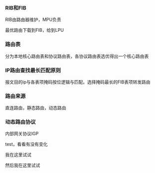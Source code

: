 ### RIB和FIB

RIB由路由器维护，MPU负责

最优路由下载到FIB，给到LPU

### 路由表

分为本地核心路由表和协议路由表，各协议路由表选优得出一个核心路由表

### IP路由查找最长匹配原则

报文目的ip与各表项掩码按位逻辑与匹配。选择掩码最长的FIB表项转发路由

### 路由来源

直连路由，静态路由，动态路由

### 动态路由协议

内部网关协议IGP

test，看看有没有变化

我在这里试试

然后我在这里试试



